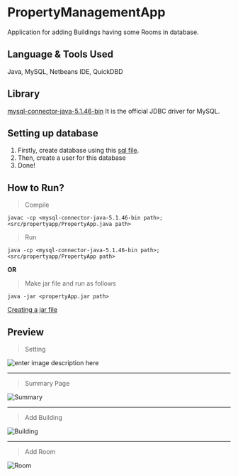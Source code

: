 ﻿# PropertyManagementApp
Application for adding Buildings having some Rooms in database.

## Language & Tools Used
Java,  MySQL,  Netbeans IDE, QuickDBD

## Library 
 [mysql-connector-java-5.1.46-bin](https://dev.mysql.com/downloads/connector/j/5.1.html) It  is the official JDBC driver for MySQL.
 
## Setting up database

 1. Firstly,  create database using this [sql file](https://bitbucket.org/rkj2096/propertyapp/src/master/database/property_app.sql).
 2.  Then, create a user for this database
 4.  Done!
## How to Run?
>Compile
>
    javac -cp <mysql-connector-java-5.1.46-bin path>; <src/propertyapp/PropertyApp.java path>
>Run
>
    java -cp <mysql-connector-java-5.1.46-bin path>; <src/propertyapp/PropertyApp path>
    
**OR**
   >Make jar file and run as follows 
   
    java -jar <propertyApp.jar path>
    
 [Creating a jar file](https://docs.oracle.com/javase/tutorial/deployment/jar/build.html)
 
## Preview
>Setting

![enter image description here](https://lh3.googleusercontent.com/Jmqkzo_Qa185W6Uxakt9vWr6Ct2BEAlFeRGtua5jz_xrIJsUIPYNAJfwLPhe8KQQS0KE6xSnNPhB)

----------

>Summary Page

![Summary](https://lh3.googleusercontent.com/_6wovrQKmbOnMNu6SmWo0BWGqvFrnLy-QEoC5tDR76BABO2NJAWkp6ntpLTo56aqm6nkvofhOUVU "Summary Page")


----------
>Add Building

![Building](https://lh3.googleusercontent.com/dkK5z2gWuWCGbECQtt6aWWgHbIaSQIhkGKySwgLoCI8SC2nh0kNtwcs1cJcRBo9_Hrnhggi1ebEx)


----------
>Add Room

![Room](https://lh3.googleusercontent.com/zSVpbQiWJ5eC1mj7nDpE8rrRu3O5aNIV7iNkXecyc0fSKPGaKX15VLRbebHLy-Uhd3U5h6jlFwI9)


